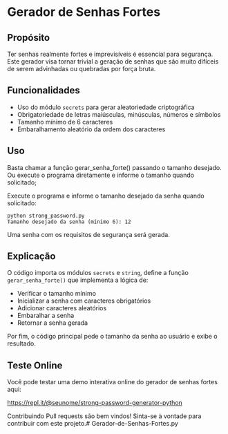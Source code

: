 # Gerador de Senhas Fortes

## Propósito

Ter senhas realmente fortes e imprevisíveis é essencial para segurança. Este gerador visa tornar trivial a geração de senhas que são muito difíceis de serem advinhadas ou quebradas por força bruta.

## Funcionalidades

- Uso do módulo `secrets` para gerar aleatoriedade criptográfica 
- Obrigatoriedade de letras maiúsculas, minúsculas, números e símbolos
- Tamanho mínimo de 6 caracteres
- Embaralhamento aleatório da ordem dos caracteres

## Uso 

Basta chamar a função gerar_senha_forte() passando o tamanho desejado. Ou execute o programa diretamente e informe o tamanho quando solicitado; 

Execute o programa e informe o tamanho desejado da senha quando solicitado:

```
python strong_password.py
Tamanho desejado da senha (mínimo 6): 12
```

Uma senha com os requisitos de segurança será gerada.

## Explicação

O código importa os módulos `secrets` e `string`, define a função `gerar_senha_forte()` que implementa a lógica de:

- Verificar o tamanho mínimo 
- Inicializar a senha com caracteres obrigatórios
- Adicionar caracteres aleatórios
- Embaralhar a senha
- Retornar a senha gerada

Por fim, o código principal pede o tamanho da senha ao usuário e exibe o resultado.

## Teste Online

Você pode testar uma demo interativa online do gerador de senhas fortes aqui:

https://repl.it/@seunome/strong-password-generator-python



Contribuindo
Pull requests são bem vindos! Sinta-se à vontade para contribuir com este projeto.# Gerador-de-Senhas-Fortes.py
